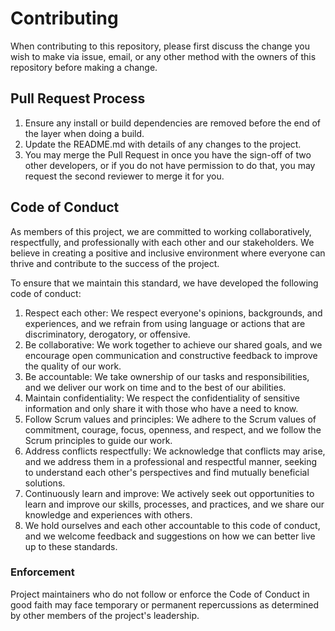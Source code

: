 # Contributing

When contributing to this repository, please first discuss the change you wish to make via issue,
email, or any other method with the owners of this repository before making a change. 

## Pull Request Process

1. Ensure any install or build dependencies are removed before the end of the layer when doing a 
   build.
2. Update the README.md with details of any changes to the project. 
3. You may merge the Pull Request in once you have the sign-off of two other developers, or if you 
   do not have permission to do that, you may request the second reviewer to merge it for you.

## Code of Conduct
As members of this project, we are committed to working collaboratively, respectfully, and professionally with each other and our stakeholders. We believe in creating a positive and inclusive environment where everyone can thrive and contribute to the success of the project.

To ensure that we maintain this standard, we have developed the following code of conduct:

1. Respect each other: We respect everyone's opinions, backgrounds, and experiences, and we refrain from using language or actions that are discriminatory, derogatory, or offensive.
2. Be collaborative: We work together to achieve our shared goals, and we encourage open communication and constructive feedback to improve the quality of our work.
3. Be accountable: We take ownership of our tasks and responsibilities, and we deliver our work on time and to the best of our abilities.
4. Maintain confidentiality: We respect the confidentiality of sensitive information and only share it with those who have a need to know.
5. Follow Scrum values and principles: We adhere to the Scrum values of commitment, courage, focus, openness, and respect, and we follow the Scrum principles to guide our work.
6. Address conflicts respectfully: We acknowledge that conflicts may arise, and we address them in a professional and respectful manner, seeking to understand each other's perspectives and find mutually beneficial solutions.
7. Continuously learn and improve: We actively seek out opportunities to learn and improve our skills, processes, and practices, and we share our knowledge and experiences with others.
8. We hold ourselves and each other accountable to this code of conduct, and we welcome feedback and suggestions on how we can better live up to these standards.


### Enforcement

Project maintainers who do not follow or enforce the Code of Conduct in good
faith may face temporary or permanent repercussions as determined by other
members of the project's leadership.
